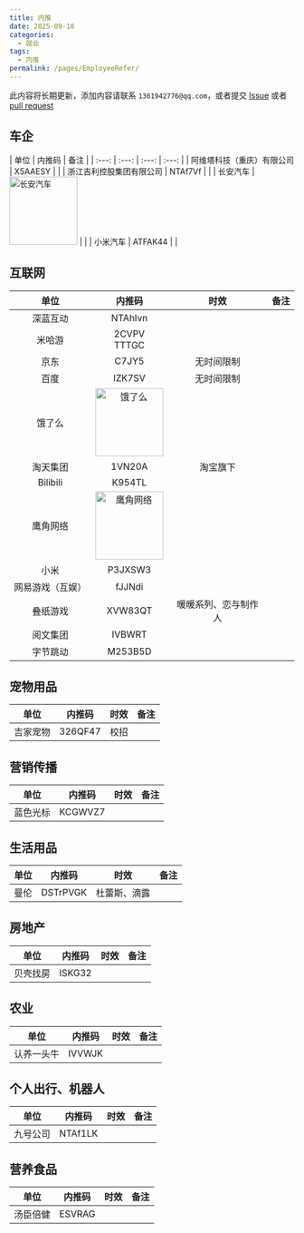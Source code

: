```yaml
---
title: 内推
date: 2025-09-18
categories:
  - 就业
tags:
  - 内推
permalink: /pages/EmployeeRefer/
---
```


此内容将长期更新，添加内容请联系 `1361942776@qq.com`，或者提交 [Issue](https://github.com/NCEPUwiki/NCEPUwiki/issues) 或者 [pull request](https://github.com/NCEPUwiki/NCEPUwiki/pulls)

## 车企

| 单位 | 内推码 | 备注 |
| :---: | :---: | :---: | :---: |
| 阿维塔科技（重庆）有限公司 | X5AAESY | |
| 浙江吉利控股集团有限公司 | NTAf7Vf | |
| 长安汽车 | <img src="/img/06/02/长安汽车.jpg" alt="长安汽车" width="120" /> | |
| 小米汽车 | ATFAK44 | |


## 互联网

| 单位  | 内推码 | 时效  | 备注  |
| :---: | :----: | :---: | :---: |
| 深蓝互动 | NTAhIvn | |
| 米哈游 | 2CVPV </br> TTTGC | |
| 京东 | C7JY5 | 无时间限制 | |
| 百度 | IZK7SV | 无时间限制 | |
| 饿了么 | <img src="/img/06/02/饿了么.jpg" alt="饿了么" width="120" /> | |
| 淘天集团 | 1VN20A | 淘宝旗下 |
| Bilibili | K954TL | |
| 鹰角网络 | <img src="/img/06/02/鹰角网络.jpg" alt="鹰角网络" width="120" /> | |
| 小米 | P3JXSW3 | |
| 网易游戏（互娱） | fJJNdi | |
| 叠纸游戏 | XVW83QT | 暖暖系列、恋与制作人 |
| 阅文集团 | IVBWRT | |
| 字节跳动 | M253B5D | |

## 宠物用品

| 单位  | 内推码 | 时效  | 备注  |
| :---: | :----: | :---: | :---: |
| 吉家宠物 | 326QF47 | 校招 |

## 营销传播

|   单位   | 内推码  |    时效    | 备注  |
| :------: | :-----: | :--------: | :---: |
| 蓝色光标 | KCGWVZ7 | |

## 生活用品

|   单位   | 内推码  |    时效    | 备注  |
| :------: | :-----: | :--------: | :---: |
| 曼伦 | DSTrPVGK | 杜蕾斯、滴露 |

## 房地产

| 单位  |  内推码  |    时效    |     备注     |
| :---: | :------: | :--------: | :----------: |
| 贝壳找房 | ISKG32 | |

## 农业

|   单位   | 内推码 |    时效    | 备注  |
| :------: | :----: | :--------: | :---: |
| 认养一头牛 | IVVWJK | |

## 个人出行、机器人

|   单位   | 内推码 |    时效    | 备注  |
| :------: | :----: | :--------: | :---: |
| 九号公司 | NTAf1LK | |


## 营养食品

|   单位   | 内推码 |    时效    | 备注  |
| :------: | :----: | :--------: | :---: |
| 汤臣倍健 | ESVRAG | |